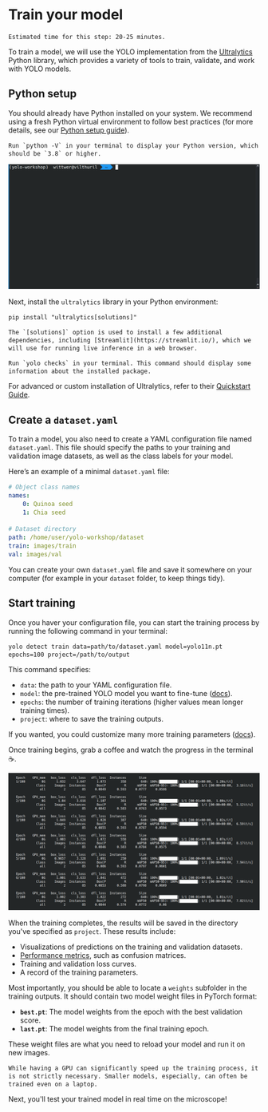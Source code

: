 # Train your model

```{margin}
Estimated time for this step: 20-25 minutes.
```

To train a model, we will use the YOLO implementation from the [Ultralytics](https://ultralytics.com/) Python library, which provides a variety of tools to train, validate, and work with YOLO models.

## Python setup

You should already have Python installed on your system. We recommend using a fresh Python virtual environment to follow best practices (for more details, see our [Python setup guide](https://imaging.epfl.ch/field-guide/sections/python/notebooks/python_setup.html#create-a-python-virtual-environment)).

```{admonition} Verify your installation
Run `python -V` in your terminal to display your Python version, which should be `3.8` or higher.
```

![Python Version](../assets/python_version.gif)

Next, install the `ultralytics` library in your Python environment:

```
pip install "ultralytics[solutions]"
```

```{note}
The `[solutions]` option is used to install a few additional dependencies, including [Streamlit](https://streamlit.io/), which we will use for running live inference in a web browser.
```

```{admonition} Verify your installation
Run `yolo checks` in your terminal. This command should display some information about the installed package.
```

For advanced or custom installation of Ultralytics, refer to their [Quickstart Guide](https://docs.ultralytics.com/quickstart/).

## Create a `dataset.yaml`

To train a model, you also need to create a YAML configuration file named `dataset.yaml`. This file should specify the paths to your training and validation image datasets, as well as the class labels for your model.

Here’s an example of a minimal `dataset.yaml` file:

```yaml
# Object class names
names:
    0: Quinoa seed
    1: Chia seed

# Dataset directory
path: /home/user/yolo-workshop/dataset
train: images/train
val: images/val
```

You can create your own `dataset.yaml` file and save it somewhere on your computer (for example in your `dataset` folder, to keep things tidy).

## Start training

Once you haver your configuration file, you can start the training process by running the following command in your terminal:

```
yolo detect train data=path/to/dataset.yaml model=yolo11n.pt epochs=100 project=/path/to/output
```

This command specifies:

- `data`: the path to your YAML configuration file.
- `model`: the pre-trained YOLO model you want to fine-tune ([docs](https://docs.ultralytics.com/models/yolo11/)).
- `epochs`: the number of training iterations (higher values mean longer training times).
- `project`: where to save the training outputs.

If you wanted, you could customize many more training parameters ([docs](https://docs.ultralytics.com/modes/train/)).

Once training begins, grab a coffee and watch the progress in the terminal ☕.

![training_progress](../assets/training_progress.png)

When the training completes, the results will be saved in the directory you've specified as `project`. These results include:

- Visualizations of predictions on the training and validation datasets.
- [Performance metrics](https://docs.ultralytics.com/guides/yolo-performance-metrics/), such as confusion matrices.
- Training and validation loss curves.
- A record of the training parameters.

Most importantly, you should be able to locate a `weights` subfolder in the training outputs. It should contain two model weight files in PyTorch format:

- **`best.pt`**: The model weights from the epoch with the best validation score.
- **`last.pt`**: The model weights from the final training epoch.

These weight files are what you need to reload your model and run it on new images.

```{admonition} Do You Need a GPU for Training?
While having a GPU can significantly speed up the training process, it is not strictly necessary. Smaller models, especially, can often be trained even on a laptop.
```

Next, you'll test your trained model in real time on the microscope!